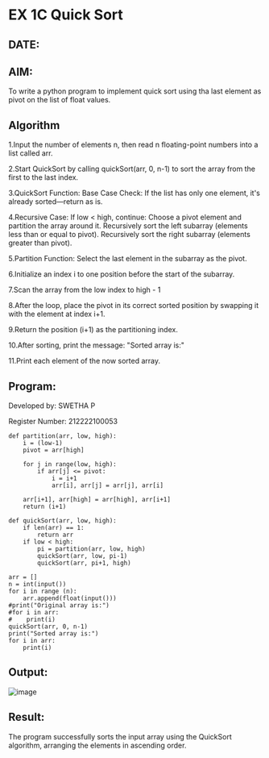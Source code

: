 # EX 1C Quick Sort
## DATE:
## AIM:
To write a python program to implement quick sort using tha last element as pivot on the list of float values.

## Algorithm

1.Input the number of elements n, then read n floating-point numbers into a list called arr.

2.Start QuickSort by calling quickSort(arr, 0, n-1) to sort the array from the first to the last index.

3.QuickSort Function: Base Case Check: If the list has only one element, it's already sorted—return as is.

4.Recursive Case: If low < high, continue:
  Choose a pivot element and partition the array around it.
  Recursively sort the left subarray (elements less than or equal to pivot).
  Recursively sort the right subarray (elements greater than pivot).

5.Partition Function: Select the last element in the subarray as the pivot.

6.Initialize an index i to one position before the start of the subarray.

7.Scan the array from the low index to high - 1

8.After the loop, place the pivot in its correct sorted position by swapping it with the element at index i+1.

9.Return the position (i+1) as the partitioning index.

10.After sorting, print the message: "Sorted array is:"

11.Print each element of the now sorted array.

## Program:
Developed by: SWETHA P

Register Number: 212222100053

```
def partition(arr, low, high):
    i = (low-1)
    pivot = arr[high]

    for j in range(low, high):
        if arr[j] <= pivot:
            i = i+1
            arr[i], arr[j] = arr[j], arr[i]

    arr[i+1], arr[high] = arr[high], arr[i+1]
    return (i+1)

def quickSort(arr, low, high):
    if len(arr) == 1:
        return arr
    if low < high:
        pi = partition(arr, low, high)
        quickSort(arr, low, pi-1)
        quickSort(arr, pi+1, high)

arr = []
n = int(input())
for i in range (n):
    arr.append(float(input()))
#print("Original array is:")
#for i in arr:
#    print(i)
quickSort(arr, 0, n-1)
print("Sorted array is:")
for i in arr:
    print(i)
```

## Output:
![image](https://github.com/user-attachments/assets/8e3631dd-f103-430e-9dd3-4b4f9a930d3e)

## Result:
The program successfully sorts the input array using the QuickSort algorithm, arranging the elements in ascending order.
